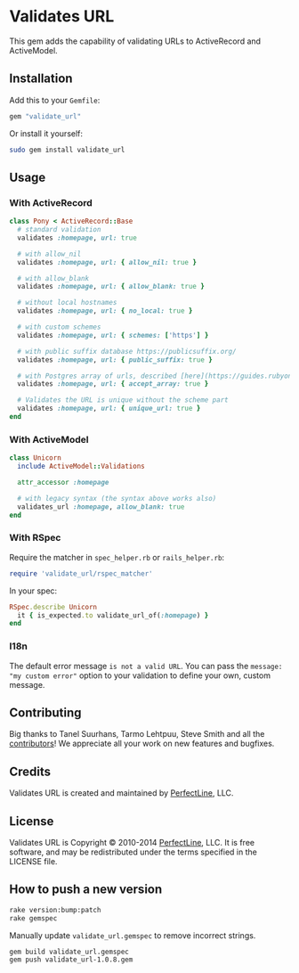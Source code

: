 # Validates URL

This gem adds the capability of validating URLs to ActiveRecord and ActiveModel.

## Installation

Add this to your `Gemfile`:

```ruby
gem "validate_url"
```

Or install it yourself:

```sh
sudo gem install validate_url
```

## Usage

### With ActiveRecord

```ruby
class Pony < ActiveRecord::Base
  # standard validation
  validates :homepage, url: true

  # with allow_nil
  validates :homepage, url: { allow_nil: true }

  # with allow_blank
  validates :homepage, url: { allow_blank: true }

  # without local hostnames
  validates :homepage, url: { no_local: true }

  # with custom schemes
  validates :homepage, url: { schemes: ['https'] }

  # with public suffix database https://publicsuffix.org/
  validates :homepage, url: { public_suffix: true }

  # with Postgres array of urls, described [here](https://guides.rubyonrails.org/active_record_postgresql.html#array)
  validates :homepage, url: { accept_array: true }

  # Validates the URL is unique without the scheme part
  validates :homepage, url: { unique_url: true }
end
```

### With ActiveModel

```ruby
class Unicorn
  include ActiveModel::Validations

  attr_accessor :homepage

  # with legacy syntax (the syntax above works also)
  validates_url :homepage, allow_blank: true
end
```

### With RSpec

Require the matcher in `spec_helper.rb` or `rails_helper.rb`:

```ruby
require 'validate_url/rspec_matcher'
```

In your spec:

```ruby
RSpec.describe Unicorn
  it { is_expected.to validate_url_of(:homepage) }
end
```

### I18n

The default error message `is not a valid URL`.
You can pass the `message: "my custom error"` option to your validation to define your own, custom message.


## Contributing


Big thanks to Tanel Suurhans, Tarmo Lehtpuu, Steve Smith and all the [contributors](https://github.com/perfectline/validates_url/contributors)! We appreciate all your work on new features and bugfixes.

## Credits

Validates URL is created and maintained by [PerfectLine](http://www.perfectline.co), LLC.

## License

Validates URL is Copyright © 2010-2014 [PerfectLine](http://www.perfectline.co), LLC. It is free software, and may be
redistributed under the terms specified in the LICENSE file.

## How to push a new version

```sh
rake version:bump:patch
rake gemspec
```

Manually update `validate_url.gemspec` to remove incorrect strings.

```sh
gem build validate_url.gemspec
gem push validate_url-1.0.8.gem
```
